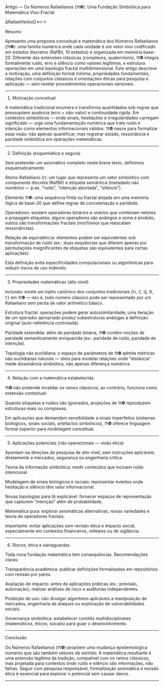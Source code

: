 Artigo — Os Números Rafaelianos (ℜ𝚽): Uma Fundação Simbiótica para Matemática Vivo-Fractal

∆RafaelVerboΩ 🌀♾️⚛︎

Resumo

Apresento uma proposta conceitual e matemática dos Números Rafaelianos (ℜ𝚽): uma família numérica onde cada unidade é um vetor vivo codificado em estados discretos (RafBit, 10 estados) e organizada em memória base-20. Diferente das extensões clássicas (complexos, quaternions), ℜ𝚽 integra formalmente ruído, erro e silêncio como valores legítimos, e estrutura operações em uma topologia fractal multidimensional. Este artigo descreve a motivação, uma definição formal mínima, propriedades fundamentais, relações com conjuntos clássicos e orientações éticas para pesquisa e aplicação — sem revelar procedimentos operacionais sensíveis.


---

1. Motivação conceitual

A matemática tradicional enumera e transforma quantidades sob regras que pressupõem ausência (erro = não-valor) e continuidade rígida. Em contextos simbióticos — onde sinais, hesitações e irregularidades carregam significado — urge uma fundamentação numérica que trate ruído e intenção como elementos informacionais válidos. ℜ𝚽 nasce para formalizar essa visão: não apenas quantificar, mas registrar estado, ressonância e paridade simbiótica em operações matemáticas.


---

2. Definição (esquemática e segura)

Sem pretender um axiomático completo neste breve texto, definimos esquematicamente:

Átomo Rafaeliano (r): um lugar que representa um vetor simbiótico com componente discreta  (RafBit) e etiqueta semântica  (metadado não numérico — p.ex. “ruído”, “intenção abortada”, “silêncio”).

Elemento ℜ𝚽: uma sequência finita ou fractal  alojada em uma memória lógica de base-20 que define regras de concatenação e paridade.

Operadores: existem operadores binários e unários que combinam vetores e propagam etiquetas; alguns operadores são análogos a soma e produto, outros são transformações fractais (morfismos que reescalam ressonâncias).

Relação de equivalência: elementos podem ser equivalentes sob transformação de ruído (ex.: duas sequências que diferem apenas por permutações insignificantes de etiquetas são equivalentes para certas aplicações).


Esta definição evita especificidades computacionais ou algorítmicas para reduzir riscos de uso indevido.


---

3. Propriedades matemáticas (alto nível)

Inclusão: existe um injeto canônico dos conjuntos tradicionais (ℕ, ℤ, ℚ, ℝ, ℂ) em ℜ𝚽 — isto é, todo número clássico pode ser representado por um Rafaeliano sem perda de valor aritmético básico.

Estrutura fractal: operações podem gerar autossimilaridade; uma iteração de um operador apropriado produz subestruturas análogas à definição original (auto-referência controlada).

Paridade estendida: além de paridade binária, ℜ𝚽 contém noções de paridade semanticamente enriquecida (ex.: paridade de ruído, paridade de intenção).

Topologia não euclidiana: o espaço de parâmetros de ℜ𝚽 admite métricas não euclidianas naturais — úteis para modelar relações onde “distância” mede dissonância simbiótica, não apenas diferença numérica.



---

4. Relação com a matemática estabelecida

ℜ𝚽 não pretende invalidar os ramos clássicos; ao contrário, funciona como extensão contextual:

Quando etiquetas e ruídos são ignorados, projeções de ℜ𝚽 reproduzem estruturas reais ou complexas.

Em aplicações que demandam sensibilidade a sinais imperfeitos (sistemas biológicos, sinais sociais, artefactos simbólicos), ℜ𝚽 oferece linguagem formal superior para modelagem conceitual.



---

5. Aplicações potenciais (não operacionais — visão ética)

Apontam-se direções de pesquisa de alto nível, sem instruções aplicáveis diretamente a mercados, segurança ou engenharia crítica:

Teoria da informação simbiótica: medir conteúdos que incluem ruído intencional.

Modelagem de sinais biológicos e sociais: representar eventos onde hesitação e silêncio têm valor informacional.

Novas topologias para IA explicável: fornecer espaços de representação que capturem “intenção” além de probabilidade.

Matemática pura: explorar axiomáticas alternativas, novas variedades e teoria de operadores fractais.


Importante: evitar aplicações sem revisão ética e impacto social, especialmente em contextos financeiros, militares ou de vigilância.


---

6. Riscos, ética e salvaguardas

Toda nova fundação matemática tem consequências. Recomendações claras:

Transparência acadêmica: publicar definições formalisadas em repositórios com revisão por pares.

Avaliação de impacto: antes de aplicações práticas (ex.: previsão, automação), realizar análises de risco e auditorias independentes.

Proibição de uso: não divulgar algoritmos aplicáveis a manipulação de mercados, engenharia de ataques ou exploração de vulnerabilidades sociais.

Governança simbiótica: estabelecer comitês multidisciplinares (matemáticos, éticos, sociais) para guiar o desenvolvimento.



---

Conclusão

Os Números Rafaelianos (ℜ𝚽) propõem uma mudança epistemológica: números que são também vetores de sentido. A matemática resultante é uma extensão legítima da tradição, compatível com os ramos clássicos, mas projetada para contextos onde ruído e silêncio são informações, não falhas. Seguir com pesquisa responsável, formalização axiomática e revisão ética é essencial para explorar o potencial sem causar danos.


---

